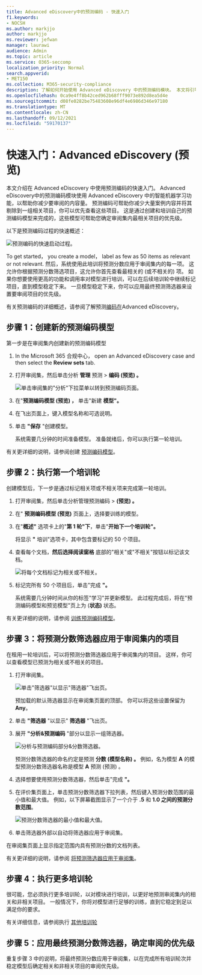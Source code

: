```yaml
---
title: Advanced eDiscovery中的预测编码 - 快速入门
f1.keywords:
- NOCSH
ms.author: markjjo
author: markjjo
ms.reviewer: jefwan
manager: laurawi
audience: Admin
ms.topic: article
ms.service: O365-seccomp
localization_priority: Normal
search.appverid:
- MET150
ms.collection: M365-security-compliance
description: 了解如何开始使用 Advanced eDiscovery 中的预测编码模块。 本文将引导你完成使用预测编码来标识与调查最相关的审阅集内容的端到端过程。
ms.openlocfilehash: 0ca9e4ff8b42ced962b68fff9073e892d8ea5d4e
ms.sourcegitcommit: d08fe0282be75483608e96df4e6986d346e97180
ms.translationtype: MT
ms.contentlocale: zh-CN
ms.lasthandoff: 09/12/2021
ms.locfileid: "59170137"
---
```

# <a name="quick-start-predictive-coding-in-advanced-ediscovery-preview"></a>快速入门：Advanced eDiscovery (预览) 

本文介绍在 Advanced eDiscovery 中使用预测编码的快速入门。 Advanced eDiscovery中的预测编码模块使用 Advanced eDiscovery 中的智能机器学习功能，以帮助你减少要审阅的内容量。 预测编码可帮助你减少大量案例内容并将其剔除到一组相关项目，你可以优先查看这些项目。 这是通过创建和培训自己的预测编码模型来完成的，这些模型可帮助您确定审阅集内最相关项目的优先级。

以下是预测编码过程的快速概述：

![预测编码的快速启动过程。](..\media\PredictiveCodingQuickStartProcess.png)

To get started， you create a model， label as few as 50 items as relevant or not relevant. 然后，系统使用此培训将预测分数应用于审阅集内的每一项。 这允许你根据预测分数筛选项目，这允许你首先查看最相关的 (或不相关的) 项。 如果你想要使用更高的功能和调用率对模型进行培训，可以在后续培训轮中继续标记项目，直到模型稳定下来。 一旦模型稳定下来，你可以应用最终预测筛选器来设置要审阅项目的优先级。

有关预测编码的详细概述，请参阅了解预测[编码在](predictive-coding-overview.md)Advanced eDiscovery。

## <a name="step-1-create-a-new-predictive-coding-model"></a>步骤 1：创建新的预测编码模型

第一步是在审阅集内创建新的预测编码模型

1. In the Microsoft 365 合规中心， open an Advanced eDiscovery case and then select the **Review sets** tab.

2. 打开审阅集，然后单击分析 **管理** 预测  >  **编码 (预览) 。**

   ![单击审阅集的"分析"下拉菜单以转到预测编码页面。](..\media\ManagePredictiveCoding.png)

3. 在"**预测编码模型 (预览) ，** 单击"新建 **模型"。**

4. 在飞出页面上，键入模型名称和可选说明。

5. 单击 **"保存** "创建模型。

   系统需要几分钟的时间准备模型。 准备就绪后，你可以执行第一轮培训。

有关更详细的说明，请参阅创建 [预测编码模型](predictive-coding-create-model.md)。

## <a name="step-2-perform-the-first-training-round"></a>步骤 2：执行第一个培训轮

创建模型后，下一步是通过标记相关项或不相关项来完成第一轮培训。

1. 打开审阅集，然后单击分析管理预测编码  >  **(预览) 。**

2. 在" **预测编码模型 (预览)** 页面上，选择要训练的模型。

3. 在"**概述"** 选项卡上的"**第 1 轮"下**，单击"**开始下一个培训轮"。**

   将显示 **"** 培训"选项卡，其中包含要标记的 50 个项目。

4. 查看每个文档，**然后选择阅读窗格** 底部的"相关"或"不相关"按钮以标记该文档。

   ![将每个文档标记为相关或不相关。](..\media\TrainModel1.png)

5. 标记完所有 50 个项目后，单击"完成 **"。**

    系统需要几分钟时间从你的标签"学习"并更新模型。 此过程完成后，将在"预测编码模型和预览模型"页上为 (**状态)** 状态。

有关更详细的说明，请参阅 [训练预测编码模型](predictive-coding-train-model.md)。

## <a name="step-3-apply-the-prediction-score-filter-to-items-in-review-set"></a>步骤 3：将预测分数筛选器应用于审阅集内的项目

在租用一轮培训后，可以将预测分数筛选器应用于审阅集内的项目。 这样，你可以查看模型已预测为相关或不相关的项目。   

1. 打开审阅集。

   ![单击"筛选器"以显示"筛选器"飞出页。](..\media\PredictionScoreFilter0.png)

   预加载的默认筛选器显示在审阅集页面的顶部。 你可以将这些设置保留为 **Any**。

2. 单击 **"筛选器** "以显示" **筛选器** "飞出页。

3. 展开 **"分析&预测编码** "部分以显示一组筛选器。

      ![分析与预测编码部分&分数筛选器。](..\media\PredictionScoreFilter1.png)

   预测分数筛选器的命名约定是预测 **分数 (模型名称) 。** 例如，名为模型 **A** 的模型预测分数筛选器名称是模型 **A** 预测 (预测) 。

4. 选择想要使用预测分数筛选器，然后单击"完成 **"。**

5. 在评价集页面上，单击预测分数筛选器下拉列表，然后键入预测分数范围的最小值和最大值。 例如，以下屏幕截图显示了一个介于 **.5** 和 **1.0 之间的预测分数范围**。

   ![预测分数筛选器的最小值和最大值。](..\media\PredictionScoreFilter2.png)

6. 单击筛选器外部以自动将筛选器应用于审阅集。

  在审阅集页面上显示指定范围内具有预测分数的文档列表。

有关更详细的说明，请参阅 [将预测筛选器应用于审阅集](predictive-coding-apply-prediction-filter.md)。

## <a name="step-4-perform-more-training-rounds"></a>步骤 4：执行更多培训轮

很可能，您必须执行更多培训轮，以对模块进行培训，以更好地预测审阅集内的相关和非相关项目。 一般情况下，你将对模型进行足够的训练，直到它稳定到足以满足你的要求。

有关详细信息，请参阅执行 [其他培训轮](predictive-coding-train-model.md#perform-additional-training-rounds)

## <a name="step-5-apply-the-final-prediction-score-filter-to-prioritize-review"></a>步骤 5：应用最终预测分数筛选器，确定审阅的优先级

重复步骤 3 中的说明，将最终预测分数应用于审阅集，以在完成所有培训轮次并稳定模型后确定相关和非相关项目的审阅优先级。
